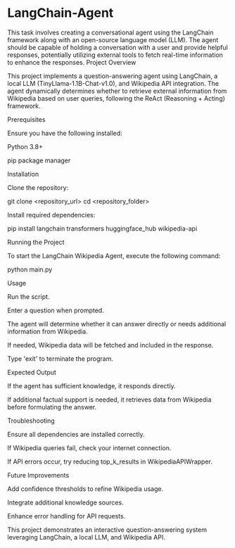 # LangChain-Agent
This task involves creating a conversational agent using the LangChain framework along with an open-source language model (LLM). The agent should be capable of holding a conversation with a user and provide helpful responses, potentially utilizing external tools to fetch real-time information to enhance the responses.
Project Overview

This project implements a question-answering agent using LangChain, a local LLM (TinyLlama-1.1B-Chat-v1.0), and Wikipedia API integration. The agent dynamically determines whether to retrieve external information from Wikipedia based on user queries, following the ReAct (Reasoning + Acting) framework.

Prerequisites

Ensure you have the following installed:

Python 3.8+

pip package manager

Installation

Clone the repository:

git clone <repository_url>
cd <repository_folder>

Install required dependencies:

pip install langchain transformers huggingface_hub wikipedia-api

Running the Project

To start the LangChain Wikipedia Agent, execute the following command:

python main.py

Usage

Run the script.

Enter a question when prompted.

The agent will determine whether it can answer directly or needs additional information from Wikipedia.

If needed, Wikipedia data will be fetched and included in the response.

Type 'exit' to terminate the program.

Expected Output

If the agent has sufficient knowledge, it responds directly.

If additional factual support is needed, it retrieves data from Wikipedia before formulating the answer.

Troubleshooting

Ensure all dependencies are installed correctly.

If Wikipedia queries fail, check your internet connection.

If API errors occur, try reducing top_k_results in WikipediaAPIWrapper.

Future Improvements

Add confidence thresholds to refine Wikipedia usage.

Integrate additional knowledge sources.

Enhance error handling for API requests.

This project demonstrates an interactive question-answering system leveraging LangChain, a local LLM, and Wikipedia API.

